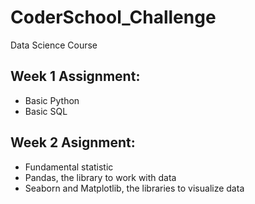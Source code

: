 # CoderSchool_Challenge
Data Science Course
## Week 1 Assignment: 
  - Basic Python
  - Basic SQL
## Week 2 Asignment:
  - Fundamental statistic
  - Pandas, the library to work with data
  - Seaborn and Matplotlib, the libraries to visualize data
